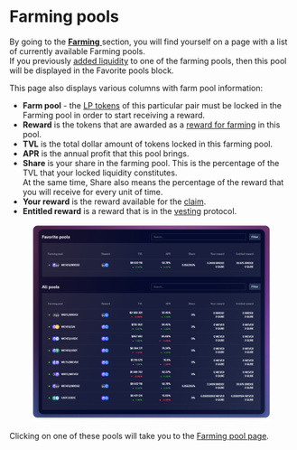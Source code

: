 # Farming pools

By going to the [**Farming** ](../../concepts/yield-farming.md)section, you will find yourself on a page with a list of currently available Farming pools.\
If you previously [added liquidity](../how-to/deposit-farm-tokens.md) to one of the farming pools, then this pool will be displayed in the Favorite pools block.

This page also displays various columns with farm pool information:

* **Farm pool** - the [LP tokens](../../../pools/how-to/add-liquidity.md) of this particular pair must be locked in the Farming pool in order to start receiving a reward.
* **Reward** is the tokens that are awarded as a [reward for farming](../../concepts/reward-token.md) in this pool.
* **TVL** is the total dollar amount of tokens locked in this farming pool.
* **APR** is the annual profit that this pool brings.
* **Share** is your share in the farming pool. This is the percentage of the TVL that your locked liquidity constitutes.\
  At the same time, Share also means the percentage of the reward that you will receive for every unit of time.
* **Your reward** is the reward available for the [claim](../how-to/claim-reward.md).
* **Entitled reward** is a reward that is in the [vesting](../../concepts/vesting.md) protocol.

<figure><img src="../../../../.gitbook/assets/image (379).png" alt=""><figcaption></figcaption></figure>

Clicking on one of these pools will take you to the [Farming pool page](farm-page-user/).
